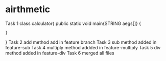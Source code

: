 # airthmetic
Task 1
class calculator{
	public static void main{STRING aegs[]}
	{
		
	}
}
Task 2
add method add in feature branch
Task 3
sub method added in feature-sub
Task 4
multiply method addded in feature-multiply
Task 5
div method added in feature-div
Task 6
merged all files
 
